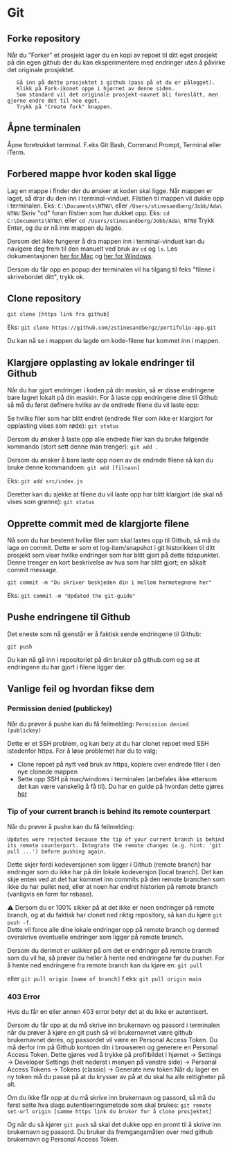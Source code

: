 # Git

## Forke repository

Når du "Forker" et prosjekt lager du en kopi av repoet til ditt eget prosjekt på din egen github der du kan eksperimentere med endringer uten å påvirke det originale prosjektet.

```
   Gå inn på dette prosjektet i github (pass på at du er pålogget).
   Klikk på Fork-ikonet oppe i hjørnet av denne siden.
   Som standard vil det originale prosjekt-navnet bli foreslått, men gjerne endre det til noe eget.
   Trykk på "Create fork" knappen.
```

## Åpne terminalen

Åpne foretrukket terminal. F.eks Git Bash, Command Prompt, Terminal eller iTerm.

## Forbered mappe hvor koden skal ligge

Lag en mappe i finder der du ønsker at koden skal ligge.
Når mappen er laget, så drar du den inn i terminal-vinduet.
Filstien til mappen vil dukke opp i terminalen. Eks: `C:\Documents\NTNU\` eller `/Users/stinesandberg/Jobb/Ada\ NTNU`
Skriv "cd" foran filstien som har dukket opp. Eks: `cd C:\Documents\NTNU\` eller `cd /Users/stinesandberg/Jobb/Ada\ NTNU`
Trykk Enter, og du er nå inni mappen du lagde.


Dersom det ikke fungerer å dra mappen inn i terminal-vinduet kan du navigere deg frem til den manuelt ved bruk av `cd` og `ls`.
Les dokumentasjonen [her for Mac](https://www.macworld.com/article/221277/command-line-navigating-files-folders-mac-terminal.html) og [her for Windows](https://www.howtogeek.com/659411/how-to-change-directories-in-command-prompt-on-windows-10/).

Dersom du får opp en popup der terminalen vil ha tilgang til feks "filene i skrivebordet ditt", trykk ok.

## Clone repository

`git clone [https link fra github]`

Eks:
`git clone https://github.com/zstinesandbergz/portifolio-app.git`

Du kan nå se i mappen du lagde om kode-filene har kommet inn i mappen.

## Klargjøre opplasting av lokale endringer til Github

Når du har gjort endringer i koden på din maskin, så er disse endringene bare lagret lokalt på din maskin.
For å laste opp endringene dine til Github så må du først definere hvilke av de endrede filene du vil laste opp:

Se hvilke filer som har blitt endret (endrede filer som ikke er klargjort for opplasting vises som røde):
`git status`

Dersom du ønsker å laste opp alle endrede filer kan du bruke følgende kommando (stort sett denne man trenger):
`git add .`

Dersom du ønsker å bare laste opp noen av de endrede filene så kan du bruke denne kommandoen:
`git add [filnavn]`

Eks:
`git add src/index.js`

Deretter kan du sjekke at filene du vil laste opp har blitt klargjort (de skal nå vises som grønne):
`git status`

## Opprette commit med de klargjorte filene

Nå som du har bestemt hvilke filer som skal lastes opp til Github, så må du lage en commit.
Dette er som et log-item/snapshot i git historikken til ditt prosjekt som viser hvilke endringer som har blitt gjort på dette tidspunktet.
Denne trenger en kort beskrivelse av hva som har blitt gjort; en såkalt commit message.

`git commit -m "Du skriver beskjeden din i mellom hermetegnene her"`

Eks:
`git commit -m "Updated the git-guide"`

## Pushe endringene til Github

Det eneste som nå gjenstår er å faktisk sende endringene til Github:

`git push`

Du kan nå gå inn i repositoriet på din bruker på github.com og se at endringene du har gjort i filene ligger der.


## Vanlige feil og hvordan fikse dem


### Permission denied (publickey)
Når du prøver å pushe kan du få feilmelding: 
`Permission denied (publickey)`

Dette er et SSH problem, og kan bety at du har clonet repoet med SSH istedenfor https. 
For å løse problemet har du to valg;
* Clone repoet på nytt ved bruk av https, kopiere over endrede filer i den nye clonede mappen
* Sette opp SSH på mac/windows i terminalen (anbefales ikke ettersom det kan være vanskelig å få til). Du har en guide på hvordan dette gjøres [her](https://www.inmotionhosting.com/support/server/ssh/how-to-add-ssh-keys-to-your-github-account/)



### Tip of your current branch is behind its remote counterpart
Når du prøver å pushe kan du få feilmelding: 

`Updates were rejected because the tip of your current branch is behind its remote counterpart. Integrate the remote changes (e.g. hint: 'git pull ...') before pushing again.`

Dette skjer fordi kodeversjonen som ligger i Github (remote branch) har endringer som du ikke har på din lokale kodeversjon (local branch).
Det kan skje enten ved at det har kommet inn commits på den remote branchen som ikke du har pullet ned, eller at noen har endret historien på remote branch (vanligvis en form for rebase).

⚠️  Dersom du er 100% sikker på at det ikke er noen endringer på remote branch, og at du faktisk har clonet ned riktig repository, så kan du kjøre `git push -f`.  
Dette vil force alle dine lokale endringer opp på remote branch og dermed overskrive eventuelle endringer som ligger på remote branch.


Dersom du derimot er usikker på om det er endringer på remote branch som du vil ha, så prøver du heller å hente ned endringene før du pusher. 
For å hente ned endringene fra remote branch kan du kjøre en:
`git pull`

eller 
`git pull origin [name of branch]`
f.eks: `git pull origin main`


### 403 Error
Hvis du får en eller annen 403 error betyr det at du ikke er autentisert. 


Dersom du får opp at du må skrive inn brukernavn og passord i terminalen når du prøver å kjøre en git push så vil brukernavnet være github brukernavnet deres, og passordet vil være en Personal Access Token. 
Du må derfor inn på Github kontoen din i browseren og generere en Personal Access Token. Dette gjøres ved å trykke på profilbildet i hjørnet -> Settings -> Developer Settings (helt nederst i menyen på venstre side) -> Personal Access Tokens -> Tokens (classic) -> Generate new token
Når du lager en ny token må du passe på at du krysser av på at du skal ha alle rettigheter på alt. 


Om du ikke får opp at du må skrive inn brukernavn og passord, så må du først sette hva slags autentiseringsmetode som skal brukes: 
`git remote set-url origin [samme https link du bruker for å clone prosjektet]`

Og når du så kjører `git push` så skal det dukke opp en promt til å skrive inn brukernavn og passord. Du bruker da fremgangsmåten over med github brukernavn og Personal Access Token.